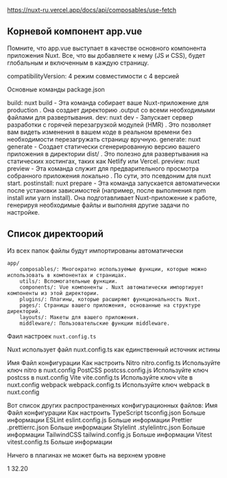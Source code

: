 https://nuxt-ru.vercel.app/docs/api/composables/use-fetch

## Корневой компонент app.vue

Помните, что app.vue выступает в качестве основного компонента приложения Nuxt. Все, что вы добавляете к нему (JS и CSS), будет глобальным и включенным в каждую страницу.

compatibilityVersion: 4 режим совместимости с 4 версией

Основные команды package.json

build: nuxt build - Эта команда собирает ваше Nuxt-приложение для production
. Она создает директорию .output со всеми необходимыми файлами для развертывания.
dev: nuxt dev - Запускает сервер разработки с горячей перезагрузкой модулей (HMR)
. Это позволяет вам видеть изменения в вашем коде в реальном времени без необходимости перезагружать страницу вручную.
generate: nuxt generate - Создает статически сгенерированную версию вашего приложения в директории dist/
. Это полезно для развертывания на статических хостингах, таких как Netlify или Vercel.
preview: nuxt preview - Эта команда служит для предварительного просмотра собранного приложения локально
. По сути, это псевдоним для nuxt start.
postinstall: nuxt prepare - Эта команда запускается автоматически после установки зависимостей (например, после выполнения npm install или yarn install). Она подготавливает Nuxt-приложение к работе, генерируя необходимые файлы и выполняя другие задачи по настройке.

## Список директоорий

Из всех папок файлы будут импортированы автоматически

````text
app/
    composables/: Многократно используемые функции, которые можно использовать в компонентах и страницах.
    utils/: Вспомогательные функции.
    components/: Vue компоненты . Nuxt автоматически импортирует компоненты из этой директории.
    plugins/: Плагины, которые расширяют функциональность Nuxt.
    pages/: Страницы вашего приложения, основанные на структуре директорий.
    layouts/: Макеты для вашего приложения.
    middleware/: Пользовательские функции middleware.
````


Фаил настроек `nuxt.config.ts` 

Nuxt использует файл nuxt.config.ts как единственный источник истины

Имя	Файл конфигурации	Как настроить
Nitro	nitro.config.ts	Используйте ключ nitro в nuxt.config
PostCSS	postcss.config.js	Используйте ключ postcss в nuxt.config
Vite	vite.config.ts	Используйте ключ vite в nuxt.config
webpack	webpack.config.ts	Используйте ключ webpack в nuxt.config

Вот список других распространенных конфигурационных файлов:
Имя	Файл конфигурации	Как настроить
TypeScript	tsconfig.json	Больше информации
ESLint	eslint.config.js	Больше информации
Prettier	.prettierrc.json	Больше информации
Stylelint	.stylelintrc.json	Больше информации
TailwindCSS	tailwind.config.js	Больше информации
Vitest	vitest.config.ts	Больше информации


Ничего в плагинах не может быть на верхнем уровне

1
32.20

